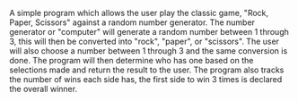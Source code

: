 A simple program which allows the user play the classic game, "Rock, Paper, Scissors" against a random number generator. The number generator or "computer" will generate a random number between 1 through 3, this will then be converted into "rock", "paper", or "scissors". The user will also choose a number between 1 through 3 and the same conversion is done. The program will then determine who has one based on the selections made and return the result to the user. The program also tracks the number of wins each side has, the first side to win 3 times is declared the overall winner.
